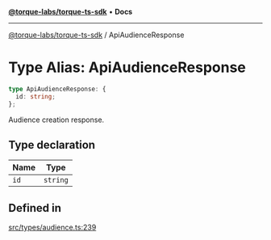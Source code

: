 [**@torque-labs/torque-ts-sdk**](../README.md) • **Docs**

***

[@torque-labs/torque-ts-sdk](../README.md) / ApiAudienceResponse

# Type Alias: ApiAudienceResponse

```ts
type ApiAudienceResponse: {
  id: string;
};
```

Audience creation response.

## Type declaration

| Name | Type |
| ------ | ------ |
| `id` | `string` |

## Defined in

[src/types/audience.ts:239](https://github.com/torque-labs/torque-ts-sdk/blob/a30afeab92cb119627ec542f4c8aff2dd9faf383/src/types/audience.ts#L239)
